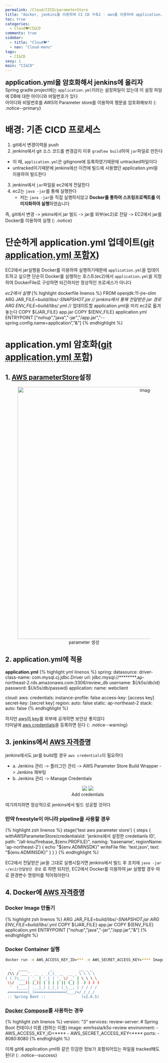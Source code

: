 ```yaml
---
permalink: /Cloud/CICD/parameterStore
title: "docker, jenkins를 이용하여 CI CD 구축2 - aws를 이용하여 application.yml 암호화"
toc: true
categories:
  - Cloud🐦CI&CD
comments: true
sidebar:
  - title: "Cloud🐦"
  - nav: "Cloud-menu"
tags:
  - CI&CD
sexy: 1
main: "CI&CD"
---
```


<span style = "font-size:1.5em;  font-weight: 700;">application.yml을 암호화해서 jenkins에 올리자</span><br>
Spring gradle project에는 `application.yml`이라는 설정파일이 있는데 이 설정 파일에 DB에 대한 아이디와 비밀번호가 있다  
아이디와 비밀번호를 AWS의 Parameter store를 이용하여 평문을 암호화해보자 
{: .notice--primary}

# 배경: 기존 CICD 프로세스

1. git에서 변경이력을 push
2. jenkins에서 git 소스 코드를 변경감지 이후 `gradlew build`하여 `jar`파일로 만든다
  - 이 때, `application.yml`은 gitignore에 등록하였기때문에 untracked파일이다
  - untracked이기때문에 jenkins에선 이전에 빌드에 사용했던 application.yml을 이용하여 빌드한다
3. jenkins에서 `jar`파일을 ec2에게 전달한다
4. ec2는 `java -jar`를 통해 실행한다
   - 저는 `java -jar`을 직접 실행하지않고 **Docker를 통하여 스프링프로젝트를 이미지화하여 실행**하였습니다

즉, git에서 변경 -> jekins에서 jar 빌드 -> jar를 외부(ec2)로 전달 -> EC2에서 jar를 Docker를 이용하여 실행
{: .notice}

# 단순하게 application.yml 업데이트(<abbr title="" id="untracked application.yml">git application.yml 포함X</abbr>)
EC2에서 jar실행을 Docker를 이용하여 실행하기때문에 `application.yml`을 업데이트하고 싶으면 단순히 Docker를 실행하는 호스트(ec2)에서 `application.yml`을 지정하여 DockerFile로 구성하면 되긴하지만 정상적인 프로세스가 아니다


*ec2에서 실행*
{% highlight dockerfile linenos %}
FROM openjdk:11-jre-slim
ARG JAR_FILE=build/libs/*-SNAPSHOT.jar // jenkins에서 통해 전달받은 jar 경로
ARG ENV_FILE=build/libs/*.yml // 업데이트할 application.yml을 미리 ec2로 옮겨놓는다
COPY ${JAR_FILE} app.jar
COPY ${ENV_FILE} application.yml
ENTRYPOINT ["nohup","java","-jar","/app.jar","--spring.config.name=application”,”&”]
{% endhighlight %}

# application.yml 암호화(<abbr title="" id="tracked application.yml">git application.yml 포함</abbr>)
## 1. [AWS parameterStore](https://ap-northeast-2.console.aws.amazon.com/systems-manager/parameters/?region=ap-northeast-2&tab=Table)설정

<figure align="center">
<img width="805" alt="image" src='https://user-images.githubusercontent.com/46098949/174308336-4b2a444e-a592-4482-816a-cb5013015ba5.png'>
<figcaption align="center">parameter 생성</figcaption>
</figure>

## 2. application.yml에 적용
**application.yml**
{% highlight yml linenos %}
spring:
  datasource:
    driver-class-name: com.mysql.cj.jdbc.Driver
    url: jdbc:mysql://********.ap-northeast-2.rds.amazonaws.com:3306/review_db
    username: ${/k5s/db/id}
    password: ${/k5s/db/passwd}
  application:
    name: webclient

cloud:
  aws:
    credentials:
      instance-profile: false
      access-key: [access key]
      secret-key: [secret key]
    region:
      auto: false
      static: ap-northeast-2
    stack:
      auto: false
{% endhighlight %}

하지만 <abbr title="" id="access key, secret-key">aws의 key</abbr>를 외부에 공개하면 보안상 좋지않다  
터미널에 [aws credentials](https://docs.aws.amazon.com/ko_kr/cli/latest/userguide/cli-configure-files.html)을 등록하면 된다
{: .notice--warning}

## 3. jenkins에서 <abbr title="" id="awscredentialsawscredentialsaws credentialsaws credentialsaws credentialsaws credentialsaws credentialsaws credentialsaws credentialsaws credentialsaws credentials">AWS 자격증명</abbr>
jenkins에서도 jar를 build할 경우 `aws credentials`이 필요하다
- a. Jenkins 관리 -> 플러그인 관리 -> AWS Parameter Store Build Wrapper -> Jenkins 재부팅
- b. Jenkins 관리 -> Manage Credentials
  <figure align="center" class="half">
  <img src='https://user-images.githubusercontent.com/46098949/174312122-5b12c061-1332-4104-8158-fd194a9261de.png'>
  <img src='https://user-images.githubusercontent.com/46098949/174312437-d538935f-2451-489f-9592-6287aa70c42d.png'>
  <figcaption align="center">Add credentials</figcaption>
  </figure>

여기까지하면 정상적으로 jenkins에서 빌드 성공할 것이다  
### 만약 freestyle이 아니라 pipeline을 사용할 경우  
{% highlight zsh linenos %}
stage('test aws parameter store') {
           steps {
               withAWSParameterStore(credentialsId: 'jenkins에서 설정한 credetianls ID', 
               path: "/all-knu/firebase_${env.PROFILE}",
               naming: 'basename',
               regionName: 'ap-northeast-2') { 
                            echo "${env.ADMINSDK}"
                            writeFile file: 'test.json', text: "${env.ADMINSDK}"
                   }
           }
       }
{% endhighlight %}

EC2에서 전달받은 jar을 그대로 실행시킬거면 jenkins에서 빌드 후 조치에 `java -jar ~/ec2/전달받은 경로` 로 하면 되지만,  EC2에서 Docker를 이용하여 jar 실행할 경우 따로 환경변수 명령어를 적어줘야한다

## 4. Docker에 <abbr title="" id="aws credentials">AWS 자격증명</abbr>

### Docker Image 만들기
{% highlight zsh linenos %}
ARG JAR_FILE=build/libs/*-SNAPSHOT.jar
ARG ENV_FILE=build/libs/*.yml
COPY ${JAR_FILE} app.jar
COPY ${ENV_FILE} application.yml
ENTRYPOINT ["nohup","java","-jar","/app.jar","&"]
{% endhighlight %}


### Docker Container 실행
```sh
docker run -e AWS_ACCESS_KEY_ID=*** -e AWS_SECRET_ACCESS_KEY=**** ImageName

  .   ____          _            __ _ _
 /\\ / ___'_ __ _ _(_)_ __  __ _ \ \ \ \
( ( )\___ | '_ | '_| | '_ \/ _` | \ \ \ \
 \\/  ___)| |_)| | | | | || (_| |  ) ) ) )
  '  |____| .__|_| |_|_| |_\__, | / / / /
 =========|_|==============|___/=/_/_/_/
 :: Spring Boot ::                (v2.6.5)

```

### <abbr title="" id="여러개의 Docker를 묶어서 실행">Docker Compose</abbr>를 사용하는 경우
{% highlight zsh linenos %}
version: "3"
services:
  review-server:         # Spring Boot 컨테이너 이름 (원하는 이름)
    image: emrhssla/k5s-review
    environment:
      - AWS_ACCESS_KEY_ID=****
      - AWS_SECRET_ACCESS_KEY=****
    ports:
      - 8080:8080
{% endhighlight %}

이제 git에 application.yml와 같은 민감한 정보가 포함되어있는 파일을 tracked해도 된다!
{: .notice--success}